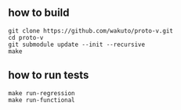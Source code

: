 ## how to build

```
git clone https://github.com/wakuto/proto-v.git
cd proto-v
git submodule update --init --recursive
make
```

## how to run tests

```
make run-regression
make run-functional
```
